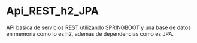 # Api_REST_h2_JPA
API basica de servicios REST utilizando SPRINGBOOT y una base de datos en memoria como lo es h2, ademas de dependencias como es JPA.
